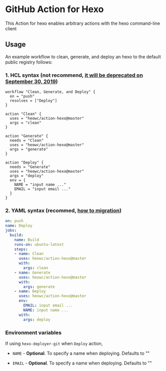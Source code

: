 # GitHub Action for Hexo

This Action for hexo enables arbitrary actions with the hexo command-line client

## Usage

An example workflow to clean, generate, and deploy an hexo to the default public registry follows:

### 1. HCL syntax (not recommend, [it will be deprecated on September 30, 2019](https://help.github.com/en/articles/migrating-github-actions-from-hcl-syntax-to-yaml-syntax#about-the-new-yaml-syntax-for-github-actions))

```hcl
workflow "Clean, Generate, and Deploy" {
  on = "push"
  resolves = ["Deploy"]
}

action "Clean" {
  uses = "heowc/action-hexo@master"
  args = "clean"
}

action "Generate" {
  needs = "Clean"
  uses = "heowc/action-hexo@master"
  args = "generate"
}

action "Deploy" {
  needs = "Generate"
  uses = "heowc/action-hexo@master"
  args = "deploy"
  env = {
    NAME = "input name ..."
    EMAIL = "input email ..."
  }
}
```

### 2. YAML syntax (recommed, [how to migration](https://help.github.com/en/articles/migrating-github-actions-from-hcl-syntax-to-yaml-syntax#converting-workflow-files-in-your-repository-to-yaml-syntax))

```yaml
on: push
name: Deploy
jobs:
  build:
    name: Build
    runs-on: ubuntu-latest
    steps:
    - name: Clean
      uses: heowc/action-hexo@master
      with:
        args: clean
    - name: Generate
      uses: heowc/action-hexo@master
      with:
        args: generate
    - name: Deploy
      uses: heowc/action-hexo@master
      env:
        EMAIL: input email ...
        NAME: input name ...
      with:
        args: deploy

```
### Environment variables

If using `hexo-deployer-git` when `Deploy` action,

* `NAME` - **Optional**. To specify a name when deploying. Defaults to ""

* `EMAIL` - **Optional**. To specify a name when deploying. Defaults to ""
